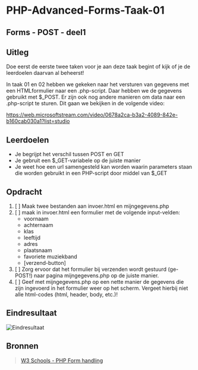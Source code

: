 # PHP-Advanced-Forms-Taak-01


## Forms - POST - deel1


## Uitleg

Doe eerst de eerste twee taken voor je aan deze taak begint of kijk of je de leerdoelen daarvan al beheerst!

In taak 01 en 02 hebben we gekeken naar het versturen van gegevens met een HTMLformulier naar een .php-script. Daar hebben we de gegevens gebruikt met $_POST. Er zijn ook nog andere manieren om data naar een .php-script te sturen. Dit gaan we bekijken in de volgende video:

https://web.microsoftstream.com/video/0678a2ca-b3a2-4089-842e-b160cab030a1?list=studio

## Leerdoelen

- Je begrijpt het verschil tussen POST en GET
- Je gebruit een $_GET-variabele op de juiste manier
- Je weet hoe een url samengesteld kan worden waarin parameters staan die worden gebruikt in een PHP-script door middel van $_GET

## Opdracht

1. [ ] Maak twee bestanden aan invoer.html en mijngegevens.php
2. [ ] maak in invoer.html een formulier met de volgende input-velden:
    - voornaam
    - achternaam
    - klas
    - leeftijd
    - adres
    - plaatsnaam
    - favoriete muziekband 
    - [verzend-button]
3. [ ] Zorg ervoor dat het formulier bij verzenden wordt gestuurd (ge-POST!) naar pagina mijngegevens.php op de juiste manier.
4. [ ] Geef met mijngegevens.php op een nette manier de gegevens die zijn ingevoerd in het formulier weer op het scherm.
Vergeet hierbij niet alle html-codes (html, header, body, etc.)!

## Eindresultaat

![Eindresultaat](https://github.com/ROC-van-Amsterdam-College-Amstelland/PHP-ADVANCED/blob/master/3-Forms/taak01/images/resultaat.png)

## Bronnen
> [W3 Schools - PHP Form handling](https://www.w3schools.com/php/php_forms.asp)

